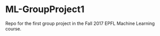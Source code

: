 # ML-GroupProject1

Repo for the first group project in the Fall 2017 EPFL Machine Learning course.
